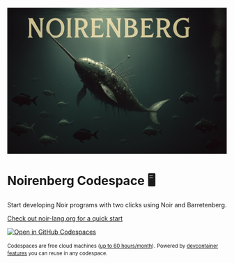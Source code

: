 ![noirenberg banner](.devcontainer/noirenberg.png)

# Noirenberg Codespace 🖥️

Start developing Noir programs with two clicks using Noir and Barretenberg.

[Check out noir-lang.org for a quick start](https://noir-lang.org/docs/getting_started/quick_start)

[![Open in GitHub Codespaces](https://github.com/codespaces/badge.svg)](https://codespaces.new/AztecProtocol/tiny-noir-codespace)

<small>Codespaces are free cloud machines ([up to 60 hours/month](https://github.com/features/codespaces)).</small>
<small>Powered by [devcontainer features](https://github.com/AztecProtocol/devcontainer-feature) you can reuse in any codespace.</small>
